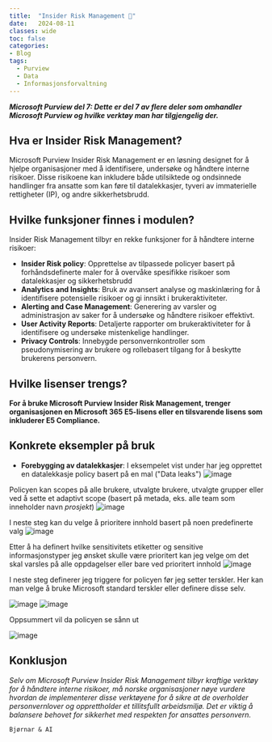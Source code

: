 ```yaml
---
title:  "Insider Risk Management 🥷"
date:   2024-08-11
classes: wide
toc: false
categories: 
- Blog
tags:
  - Purview
  - Data
  - Informasjonsforvaltning
---
```


***Microsoft Purview del 7: Dette er del 7 av flere deler som omhandler Microsoft Purview og hvilke verktøy man har tilgjengelig der.***

## Hva er Insider Risk Management?
Microsoft Purview Insider Risk Management er en løsning designet for å hjelpe organisasjoner med å identifisere, undersøke og håndtere interne risikoer. Disse risikoene kan inkludere både utilsiktede og ondsinnede handlinger fra ansatte som kan føre til datalekkasjer, tyveri av immaterielle rettigheter (IP), og andre sikkerhetsbrudd.

## Hvilke funksjoner finnes i modulen?
Insider Risk Management tilbyr en rekke funksjoner for å håndtere interne risikoer:
* **Insider Risk policy**: Opprettelse av tilpassede policyer basert på forhåndsdefinerte maler for å overvåke spesifikke risikoer som datalekkasjer og sikkerhetsbrudd
* **Analytics and Insights**: Bruk av avansert analyse og maskinlæring for å identifisere potensielle risikoer og gi innsikt i brukeraktiviteter.
* **Alerting and Case Management**: Generering av varsler og administrasjon av saker for å undersøke og håndtere risikoer effektivt.
* **User Activity Reports**: Detaljerte rapporter om brukeraktiviteter for å identifisere og undersøke mistenkelige handlinger.
* **Privacy Controls**: Innebygde personvernkontroller som pseudonymisering av brukere og rollebasert tilgang for å beskytte brukerens personvern.

## Hvilke lisenser trengs?
**For å bruke Microsoft Purview Insider Risk Management, trenger organisasjonen en Microsoft 365 E5-lisens eller en tilsvarende lisens som inkluderer E5 Compliance.**

## Konkrete eksempler på bruk
* **Forebygging av datalekkasjer**: I eksempelet vist under har jeg opprettet en datalekkasje policy basert på en mal ("Data leaks")
![image](https://github.com/user-attachments/assets/36850b5c-55a4-4847-a6c0-1a0382da0acb)

Policyen kan scopes på alle brukere, utvalgte brukere, utvalgte grupper eller ved å sette et adaptivt scope (basert på metada, eks. alle team som inneholder navn *prosjekt*) 
![image](https://github.com/user-attachments/assets/db75a061-8387-48a5-9f2f-baf5b84c789a)

I neste steg kan du velge å prioritere innhold basert på noen predefinerte valg
![image](https://github.com/user-attachments/assets/ad0216f4-c728-40f5-b265-deb22274e272)

Etter å ha definert hvilke sensitivitets etiketter og sensitive informasjonstyper jeg ønsket skulle være prioritert kan jeg velge om det skal varsles på alle oppdagelser eller bare ved prioritert innhold
![image](https://github.com/user-attachments/assets/318de0f3-1afb-4a7a-9e30-96fa1a32fefc)

I neste steg definerer jeg triggere for policyen før jeg setter terskler. Her kan man velge å bruke Microsoft standard terskler eller definere disse selv.

![image](https://github.com/user-attachments/assets/d7ac371f-8896-4541-bf8d-9bc89d8731d8)
![image](https://github.com/user-attachments/assets/80cd88ba-b70d-47b6-ae27-e60219a34dd9)


Oppsummert vil da policyen se sånn ut

![image](https://github.com/user-attachments/assets/e1b0a3db-d461-406d-b524-6182afced1e9)

## Konklusjon
*Selv om Microsoft Purview Insider Risk Management tilbyr kraftige verktøy for å håndtere interne risikoer, må norske organisasjoner nøye vurdere hvordan de implementerer disse verktøyene for å sikre at de overholder personvernlover og opprettholder et tillitsfullt arbeidsmiljø. Det er viktig å balansere behovet for sikkerhet med respekten for ansattes personvern.*


`Bjørnar & AI`

